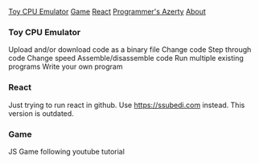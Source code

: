 [Toy CPU Emulator](/toy-cpu-emulator)
[Game](/game)
[React](/react)
[Programmer's Azerty](/programmers-azerty)
[About](/about)


### Toy CPU Emulator
Upload and/or download code as a binary file
Change code
Step through code
Change speed
Assemble/disassemble code
Run multiple existing programs
Write your own program

### React
Just trying to run react in github.
Use https://ssubedi.com instead.
This version is outdated.

### Game
JS Game following youtube tutorial